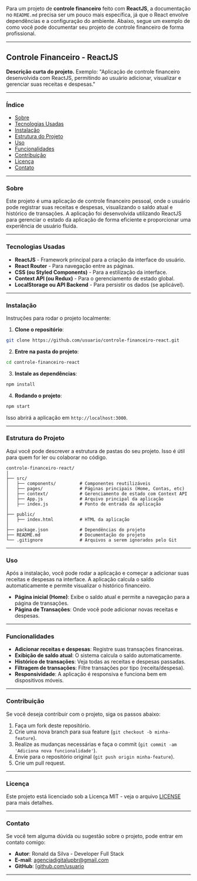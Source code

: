 Para um projeto de **controle financeiro** feito com **ReactJS**, a documentação no `README.md` precisa ser um pouco mais específica, já que o React envolve dependências e a configuração do ambiente. Abaixo, segue um exemplo de como você pode documentar seu projeto de controle financeiro de forma profissional.

---

## **Controle Financeiro - ReactJS**

**Descrição curta do projeto.** Exemplo: "Aplicação de controle financeiro desenvolvida com ReactJS, permitindo ao usuário adicionar, visualizar e gerenciar suas receitas e despesas."

---

### **Índice**

- [Sobre](#sobre)
- [Tecnologias Usadas](#tecnologias-usadas)
- [Instalação](#instalacao)
- [Estrutura do Projeto](#estrutura-do-projeto)
- [Uso](#uso)
- [Funcionalidades](#funcionalidades)
- [Contribuição](#contribuicao)
- [Licença](#licenca)
- [Contato](#contato)

---

### **Sobre**

Este projeto é uma aplicação de controle financeiro pessoal, onde o usuário pode registrar suas receitas e despesas, visualizando o saldo atual e histórico de transações. A aplicação foi desenvolvida utilizando ReactJS para gerenciar o estado da aplicação de forma eficiente e proporcionar uma experiência de usuário fluida.

---

### **Tecnologias Usadas**

- **ReactJS** - Framework principal para a criação da interface do usuário.
- **React Router** - Para navegação entre as páginas.
- **CSS (ou Styled Components)** - Para a estilização da interface.
- **Context API (ou Redux)** - Para o gerenciamento de estado global.
- **LocalStorage ou API Backend** - Para persistir os dados (se aplicável).

---

### **Instalação**

Instruções para rodar o projeto localmente:

1. **Clone o repositório**:

```bash
git clone https://github.com/usuario/controle-financeiro-react.git
```

2. **Entre na pasta do projeto**:

```bash
cd controle-financeiro-react
```

3. **Instale as dependências**:

```bash
npm install
```

4. **Rodando o projeto**:

```bash
npm start
```

Isso abrirá a aplicação em `http://localhost:3000`.

---

### **Estrutura do Projeto**

Aqui você pode descrever a estrutura de pastas do seu projeto. Isso é útil para quem for ler ou colaborar no código.

```
controle-financeiro-react/
│
├── src/
│   ├── components/         # Componentes reutilizáveis
│   ├── pages/              # Páginas principais (Home, Contas, etc)
│   ├── context/            # Gerenciamento de estado com Context API
│   ├── App.js              # Arquivo principal da aplicação
│   ├── index.js            # Ponto de entrada da aplicação
│
├── public/
│   ├── index.html          # HTML da aplicação
│
├── package.json            # Dependências do projeto
├── README.md               # Documentação do projeto
└── .gitignore              # Arquivos a serem ignorados pelo Git
```

---

### **Uso**

Após a instalação, você pode rodar a aplicação e começar a adicionar suas receitas e despesas na interface. A aplicação calcula o saldo automaticamente e permite visualizar o histórico financeiro.

- **Página inicial (Home)**: Exibe o saldo atual e permite a navegação para a página de transações.
- **Página de Transações**: Onde você pode adicionar novas receitas e despesas.

---

### **Funcionalidades**

- **Adicionar receitas e despesas**: Registre suas transações financeiras.
- **Exibição de saldo atual**: O sistema calcula o saldo automaticamente.
- **Histórico de transações**: Veja todas as receitas e despesas passadas.
- **Filtragem de transações**: Filtre transações por tipo (receita/despesa).
- **Responsividade**: A aplicação é responsiva e funciona bem em dispositivos móveis.

---

### **Contribuição**

Se você deseja contribuir com o projeto, siga os passos abaixo:

1. Faça um fork deste repositório.
2. Crie uma nova branch para sua feature (`git checkout -b minha-feature`).
3. Realize as mudanças necessárias e faça o commit (`git commit -am 'Adiciona nova funcionalidade'`).
4. Envie para o repositório original (`git push origin minha-feature`).
5. Crie um pull request.

---

### **Licença**

Este projeto está licenciado sob a Licença MIT - veja o arquivo [LICENSE](LICENSE) para mais detalhes.

---

### **Contato**

Se você tem alguma dúvida ou sugestão sobre o projeto, pode entrar em contato comigo:

- **Autor**: Ronald da Silva - Developer Full Stack
- **E-mail**: agenciadigitalupbr@gmail.com
- **GitHub**: [[github.com/usuario](https://github.com/usuario](https://github.com/rsilvadevelloper/sistemadecontrolefinanceironoreactjs))

---
